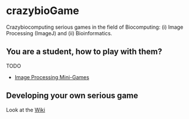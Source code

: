 # crazybioGame
Crazybiocomputing serious games in the field of Biocomputing: (i) Image Processing (ImageJ) and (ii) Bioinformatics.

## You are a student, how to play with them?
TODO
- [Image Processing Mini-Games](https://crazybiocomputing.github.io/crazybioGame/minigames/ip)

## Developing your own serious game
Look at the [Wiki](https://github.com/crazybiocomputing/crazybioGame/wiki) 
